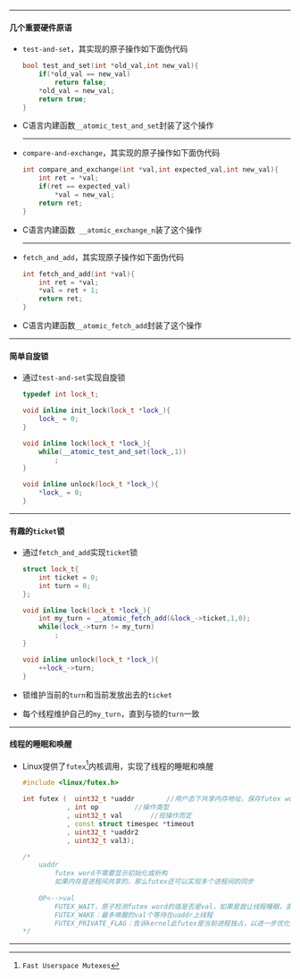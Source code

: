 ***

#### 几个重要硬件原语

* `test-and-set`，其实现的原子操作如下面伪代码

    ```cpp
    bool test_and_set(int *old_val,int new_val){
        if(*old_val == new_val)
            return false;
        *old_val = new_val;
        return true;
    }
    ```

* C语言内建函数`__atomic_test_and_set`封装了这个操作

    ---

* `compare-and-exchange`，其实现的原子操作如下面伪代码

    ```cpp
    int compare_and_exchange(int *val,int expected_val,int new_val){
    	int ret = *val;
        if(ret == expected_val)
            *val = new_val;
    	return ret;
    }
    ```
    
* C语言内建函数` __atomic_exchange_n`装了这个操作

    ---
* `fetch_and_add`，其实现原子操作如下面伪代码

    ```cpp
    int fetch_and_add(int *val){
        int ret = *val;
        *val = ret + 1;
        return ret;
    }
    ```

* C语言内建函数`__atomic_fetch_add`封装了这个操作
  

***

#### 简单自旋锁

* 通过`test-and-set`实现自旋锁

    ```cpp
    typedef int lock_t;
    
    void inline init_lock(lock_t *lock_){
        lock_ = 0;
    }
    
    void inline lock(lock_t *lock_){
        while(__atomic_test_and_set(lock_,1))
            ;
    }
    
    void inline unlock(lock_t *lock_){
        *lock_ = 0;
    }
    ```


---

#### 有趣的`ticket`锁

* 通过`fetch_and_add`实现`ticket`锁

    ```cpp
    struct lock_t{
        int ticket = 0;
        int turn = 0;
    };
    
    void inline lock(lock_t *lock_){
        int my_turn = __atomic_fetch_add(&lock_->ticket,1,0);
        while(lock_->turn != my_turn)
            ;
    }
    
    void inline unlock(lock_t *lock_){
        ++lock_->turn;
    }
    ```

* 锁维护当前的`turn`和当前发放出去的`ticket`

* 每个线程维护自己的`my_turn`，直到与锁的`turn`一致

---

#### 线程的睡眠和唤醒

* Linux提供了`futex`[^1]内核调用，实现了线程的睡眠和唤醒

    ```cpp
    #include <linux/futex.h>
    
    int futex (  uint32_t *uaddr		//用户态下共享内存地址，保存futex word
               , int op			//操作类型
               , uint32_t val		//视操作而定
               , const struct timespec *timeout
               , uint32_t *uaddr2
               , uint32_t val3);
    
    /*
    	uaddr
    		futex word不需要显示初始化或析构
    		如果内存是进程间共享的，那么futex还可以实现多个进程间的同步
    		
    	OP<-->val
    		FUTEX_WAIT，原子检测futex word的值是否是val，如果是就让线程睡眠，直到超时或者被唤醒
    		FUTEX_WAKE：最多唤醒的val个等待在uaddr上线程
    		FUTEX_PRIVATE_FLAG：告诉kernel此futex是当前进程独占，以进一步优化
    */
    ```

---

[^1]:`Fast Userspace Mutexes`

